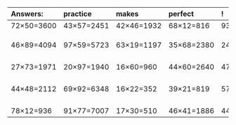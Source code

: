 | Answers: | practice | makes | perfect | ! |
| :--- | :--- | :--- | :--- | :--- |
| 72×50=3600 | 43×57=2451 | 42×46=1932 | 68×12=816 | 93×36=3348 | 
|   |   |   |   |   | 
|   |   |   |   |   | 
|   |   |   |   |   | 
| 46×89=4094 | 97×59=5723 | 63×19=1197 | 35×68=2380 | 24×53=1272 | 
|   |   |   |   |   | 
|   |   |   |   |   | 
|   |   |   |   |   | 
|   |   |   |   |   | 
| 27×73=1971 | 20×97=1940 | 16×60=960 | 44×60=2640 | 47×93=4371 | 
|   |   |   |   |   | 
|   |   |   |   |   | 
|   |   |   |   |   | 
|   |   |   |   |   | 
| 44×48=2112 | 69×92=6348 | 16×22=352 | 39×21=819 | 57×50=2850 | 
|   |   |   |   |   | 
|   |   |   |   |   | 
|   |   |   |   |   | 
|   |   |   |   |   | 
| 78×12=936 | 91×77=7007 | 17×30=510 | 46×41=1886 | 44×95=4180 | 
